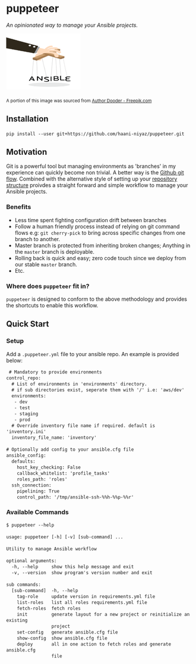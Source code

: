 # puppeteer

*An opinionated way to manage your Ansible projects.*

<img src="images/puppeteer.png" width="200" height="150">

<sub> A portion of this image was sourced from <a href="https://www.freepik.com/free-photos-vectors/business">Author Dooder - Freepik.com</a></sub>

## Installation

`pip install --user git+https://github.com/haani-niyaz/puppeteer.git`


## Motivation

Git is a powerful tool but managing environments as 'branches' in my experience can quickly become non trivial. A better way is the [Github git flow](https://guides.github.com/introduction/flow/). Combined with the alternative style of setting up your [repository structure](https://docs.ansible.com/ansible/latest/user_guide/playbooks_best_practices.html#alternative-directory-layout) proivdes a straight forward and simple workflow to manage your Ansible projects.


### Benefits

- Less time spent fighting configuration drift between branches
- Follow a human friendly process instead of relying on git command flows e.g: `git cherry-pick` to bring across specific changes from one branch to another.
- Master branch is protected from inheriting broken changes; Anything in the `master` branch is deployable.
- Rolling back is quick and easy; zero code touch since we deploy from our stable `master` branch.
- Etc.

### Where does `puppeteer` fit in?

`puppeteer` is designed to conform to the above methodology and provides the shortcuts to enable this workflow.

## Quick Start


### Setup

Add a `.puppeteer.yml` file to your ansible repo. An example is provided below:

```
 # Mandatory to provide environments
control_repo:
  # List of environments in 'environments' directory.
  # if sub directories exist, seperate them with '/' i.e: 'aws/dev'
  environments:
   - dev
   - test
   - staging
   - prod
  # Override inventory file name if required. default is 'inventory.ini'
  inventory_file_name: 'inventory'

# Optionally add config to your ansible.cfg file
ansible_config:
  defaults:
    host_key_checking: False
    callback_whitelist: 'profile_tasks'
    roles_path: 'roles'
  ssh_connection:
    pipelining: True
    control_path: '/tmp/ansible-ssh-%%h-%%p-%%r'
```

### Available Commands

```
$ puppeteer --help

usage: puppeteer [-h] [-v] [sub-command] ...

Utility to manage Ansible workflow

optional arguments:
  -h, --help     show this help message and exit
  -v, --version  show program's version number and exit

sub commands:
  [sub-command]  -h, --help
    tag-role     update version in requirements.yml file
    list-roles   list all roles requirements.yml file
    fetch-roles  fetch roles
    init         generate layout for a new project or reinitialize an existing
                 project
    set-config   generate ansible.cfg file
    show-config  show ansible.cfg file
    deploy       all in one action to fetch roles and generate ansible.cfg
                 file
```